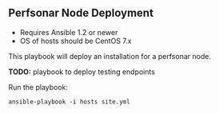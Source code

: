 ## Perfsonar Node Deployment

- Requires Ansible 1.2 or newer
- OS of hosts should be CentOS 7.x 

This playbook will deploy an installation for a perfsonar node. 

**TODO:** playbook to deploy testing endpoints

Run the playbook:

``ansible-playbook -i hosts site.yml``
